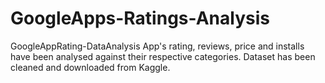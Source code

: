 # GoogleApps-Ratings-Analysis
GoogleAppRating-DataAnalysis
App's rating, reviews, price and installs have been analysed against their respective categories. Dataset has been cleaned and downloaded from Kaggle.

